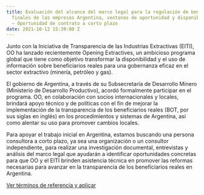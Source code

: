 ```yaml
---
title: Evaluación del alcance del marco legal para la regulación de beneficiarios
  finales de las empresas Argentina, ventanas de oportunidad y disponibilidad de datos
  – Oportunidad de contrato a corto plazo
date: 2021-10-12 15:39:00 Z
---
```


Junto con la Iniciativa de Transparencia de las Industrias Extractivas (EITI), OO ha lanzado recientemente Opening Extractives, un ambicioso programa global que tiene como objetivo transformar la disponibilidad y el uso de información sobre beneficiarios reales para una gobernanza eficaz en el sector extractivo (minería, petróleo y gas).

El gobierno de Argentina, a través de su Subsecretaría de Desarrollo Minero (Ministerio de Desarrollo Productivo), acordó formalmente participar en el programa. OO, en colaboración con socios internacionales y locales, brindará apoyo técnico y de políticas con el fin de mejorar la implementación de la transparencia de los beneficiarios reales (BOT, por sus siglas en inglés) en los procedimientos y sistemas de Argentina, así como alentar su uso para promover cambios locales.

Para apoyar el trabajo inicial en Argentina, estamos buscando una persona consultora a corto plazo, ya sea una organización o un consultor independiente, para realizar una investigación documental, entrevistas y análisis del marco legal que ayudarán a identificar oportunidades concretas para que OO y el EITI brinden asistencia técnica en promover las reformas necesarias para avanzar en la transparencia de los beneficiarios reales en Argentina.

[Ver términos de referencia y aplicar](/uploads/)